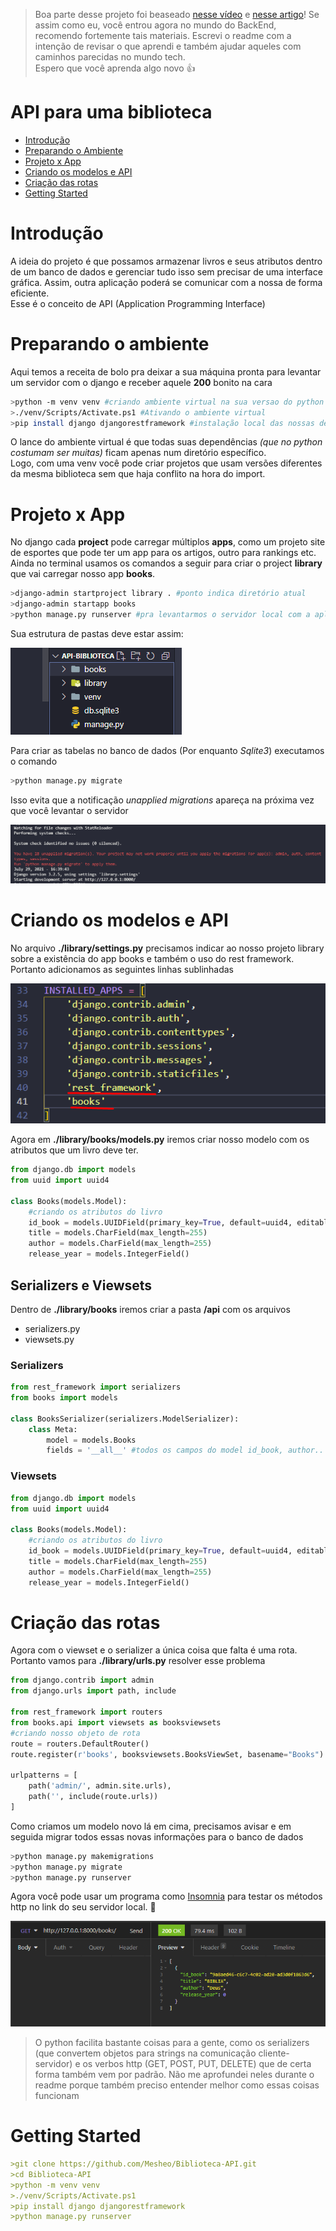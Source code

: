 >Boa parte desse projeto foi beaseado <a href="https://www.youtube.com/watch?v=wtl8ZyCbTbg&list=PLcM_74VFgRhpyCtsNXyBUf27ZRbyQnEEb">nesse vídeo</a> e <a href="https://pythonacademy.com.br/blog/construcao-de-apis-com-django-rest-framework">nesse artigo</a>! Se assim como eu, você entrou agora no mundo do BackEnd, recomendo fortemente tais materiais. Escrevi o readme com a intenção de revisar o que aprendi e também ajudar aqueles com caminhos parecidas no mundo tech. <br>Espero que você aprenda algo novo 👍

# API para uma biblioteca

* [Introdução](#introdução)
* [Preparando o Ambiente](#preparando-o-ambiente)
* [Projeto x App](#projeto-x-app)
* [Criando os modelos e API](#criando-os-modelos-e-api)
* [Criação das rotas](#criação-das-rotas)
* [Getting Started](#getting-started)

# Introdução
A ideia do projeto é que possamos armazenar livros e seus atributos dentro de um banco de dados e gerenciar tudo isso sem precisar de uma interface gráfica. Assim, outra aplicação poderá se comunicar com a nossa de forma eficiente.<br> Esse é o conceito de API (Application Programming Interface)

# Preparando o ambiente
Aqui temos a receita de bolo pra deixar a sua máquina pronta para levantar um servidor com o django e receber aquele **200** bonito na cara

```bash
>python -m venv venv #criando ambiente virtual na sua versao do python
>./venv/Scripts/Activate.ps1 #Ativando o ambiente virtual
>pip install django djangorestframework #instalação local das nossas dependências
```
O lance do ambiente virtual é que todas suas dependências *(que no python costumam ser muitas)*  ficam apenas num diretório específico. <br>
Logo, com uma venv você pode criar projetos que usam versões diferentes da mesma biblioteca sem que haja conflito na hora do import.

# Projeto x App
No django cada **project** pode carregar múltiplos **apps**, como um projeto site de esportes que pode ter um app para os artigos, outro para rankings etc.<br>
Ainda no terminal usamos os comandos a seguir para criar o project **library** que vai carregar nosso app **books**. 

```bash
>django-admin startproject library . #ponto indica diretório atual
>django-admin startapp books
>python manage.py runserver #pra levantarmos o servidor local com a aplicação
```
Sua estrutura de pastas deve estar assim:

![imagem da estrutura](img/imagem-estrutura.jpg)

Para criar as tabelas no banco de dados (Por enquanto *Sqlite3*) executamos o comando
```bash
>python manage.py migrate
```
Isso evita que a notificação *unapplied migrations* apareça na próxima vez que você levantar o servidor 

![imagem unapplied](img/18unapplied.png)

# Criando os modelos e API
No arquivo **./library/settings.py** precisamos indicar ao nosso projeto library sobre a existência do app books e também o uso do rest framework. Portanto adicionamos as seguintes linhas sublinhadas

![imagem das linhas](img/library_settings.jpg)

Agora em **./library/books/models.py** iremos criar nosso modelo com os atributos que um livro deve ter.

```py
from django.db import models
from uuid import uuid4

class Books(models.Model):
    #criando os atributos do livro
    id_book = models.UUIDField(primary_key=True, default=uuid4, editable=False)
    title = models.CharField(max_length=255)
    author = models.CharField(max_length=255)
    release_year = models.IntegerField()
```
## Serializers e Viewsets
Dentro de **./library/books** iremos criar a pasta **/api** com os arquivos 
* serializers.py 
* viewsets.py 

### Serializers
```py
from rest_framework import serializers
from books import models

class BooksSerializer(serializers.ModelSerializer):
    class Meta:
        model = models.Books
        fields = '__all__' #todos os campos do model id_book, author..
```

### Viewsets
```py
from django.db import models
from uuid import uuid4

class Books(models.Model):
    #criando os atributos do livro
    id_book = models.UUIDField(primary_key=True, default=uuid4, editable=False)
    title = models.CharField(max_length=255)
    author = models.CharField(max_length=255)
    release_year = models.IntegerField()
```
# Criação das rotas
Agora com o viewset e o serializer a única coisa que falta é uma rota. Portanto vamos para **./library/urls.py** resolver esse problema

```py
from django.contrib import admin
from django.urls import path, include

from rest_framework import routers
from books.api import viewsets as booksviewsets
#criando nosso objeto de rota
route = routers.DefaultRouter()
route.register(r'books', booksviewsets.BooksViewSet, basename="Books")

urlpatterns = [
    path('admin/', admin.site.urls),
    path('', include(route.urls))
]
```
Como criamos um modelo novo lá em cima, precisamos avisar e em seguida migrar todos essas novas informações para o banco de dados

```bash
>python manage.py makemigrations 
>python manage.py migrate
>python manage.py runserver 
```
Agora você pode usar um programa como <a href="https://insomnia.rest/">Insomnia</a> para testar os métodos http no link do seu servidor local. 🥰

![insomnia](img/insomnia.png)

>O python facilita bastante coisas para a gente, como os serializers (que convertem objetos para strings na comunicação cliente-servidor) e os verbos http (GET, POST, PUT, DELETE) que de certa forma também vem por padrão. Não me aprofundei neles durante o readme porque também preciso entender melhor como essas coisas funcionam

# Getting Started
```markdown
>git clone https://github.com/Mesheo/Biblioteca-API.git
>cd Biblioteca-API
>python -m venv venv
>./venv/Scripts/Activate.ps1
>pip install django djangorestframework
>python manage.py runserver
```